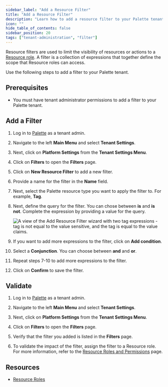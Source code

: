 ```yaml
---
sidebar_label: "Add a Resource Filter"
title: "Add a Resource Filter"
description: "Learn how to add a resource filter to your Palette tenant."
icon: ""
hide_table_of_contents: false
sidebar_position: 20
tags: ["tenant-administration", "filter"]
---
```


Resource filters are used to limit the visibility of resources or actions to a
[Resource role](../user-management/palette-rbac/resource-scope-roles-permissions.md). A filter is a collection of
expressions that together define the scope that Resource roles can access.

Use the following steps to add a filter to your Palette tenant.

## Prerequisites

- You must have tenant administrator permissions to add a filter to your Palette tenant.

## Add a Filter

1. Log in to [Palette](https://console.spectrocloud.com) as a tenant admin.

2. Navigate to the left **Main Menu** and select **Tenant Settings**.

3. Next, click on **Platform Settings** from the **Tenant Settings Menu**.

4. Click on **Filters** to open the **Filters** page.

5. Click on **New Resource Filter** to add a new filter.

6. Provide a name for the filter in the **Name** field.

7. Next, select the Palette resource type you want to apply the filter to. For example, **Tag**.

8. Next, define the query for the filter. You can chose between **is** and **is not**. Complete the expression by
   providing a value for the query.

   ![A view of the Add Resource Filter wizard with two tag expressions - tag is not equal to the value sensitive, and the tag is equal to the value claims.](/tenant-settings_filters_add-resource-filter-wizard.webp)

9. If you want to add more expressions to the filter, click on **Add condition**.

10. Select a **Conjunction**. You can choose between **and** and **or**.

11. Repeat steps 7-10 to add more expressions to the filter.

12. Click on **Confirm** to save the filter.

## Validate

1. Log in to [Palette](https://console.spectrocloud.com) as a tenant admin.

2. Navigate to the left **Main Menu** and select **Tenant Settings**.

3. Next, click on **Platform Settings** from the **Tenant Settings Menu**.

4. Click on **Filters** to open the **Filters** page.

5. Verify that the filter you added is listed in the **Filters** page.

6. To validate the impact of the filter, assign the filter to a Resource role. For more information, refer to the
   [Resource Roles and Permissions](../user-management/palette-rbac/resource-scope-roles-permissions.md) page.

## Resources

- [Resource Roles ](../user-management/palette-rbac/resource-scope-roles-permissions.md)
